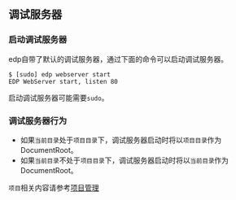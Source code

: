 调试服务器
--------

### 启动调试服务器

edp自带了默认的调试服务器，通过下面的命令可以启动调试服务器。

    $ [sudo] edp webserver start
    EDP WebServer start, listen 80

启动调试服务器可能需要`sudo`。

### 调试服务器行为

- 如果`当前目录`处于`项目目录`下，调试服务器启动时将以`项目目录`作为DocumentRoot。
- 如果`当前目录`不处于`项目目录`下，调试服务器启动时将以`当前目录`作为DocumentRoot。

`项目`相关内容请参考[项目管理](project.md)


